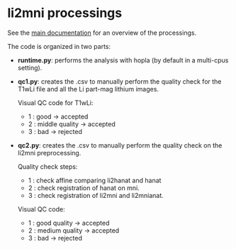 # li2mni processings

See the [main documentation](https://github.com/rlink7/rlink_mri/blob/main/README.md) for an overview of the processings. 

The code is organized in two parts:

* **runtime.py**: performs the analysis with hopla (by default in a multi-cpus setting).
* **qc1.py**: creates the .csv to manually perform the quality check for the T1wLi file and all the Li part-mag lithium images. 

  Visual QC code for T1wLi:
  - 1 : good -> accepted
  - 2 : middle quality -> accepted
  - 3 : bad -> rejected

* **qc2.py**: creates the .csv to manually perform the quality check on the li2mni preprocessing.

  Quality check steps:
  - 1 : check affine comparing li2hanat and hanat
  - 2 : check registration of hanat on mni.
  - 3 : check registration of li2mni and li2mnianat.

  Visual QC code:
  - 1 : good quality -> accepted
  - 2 : medium quality -> accepted
  - 3 : bad -> rejected
